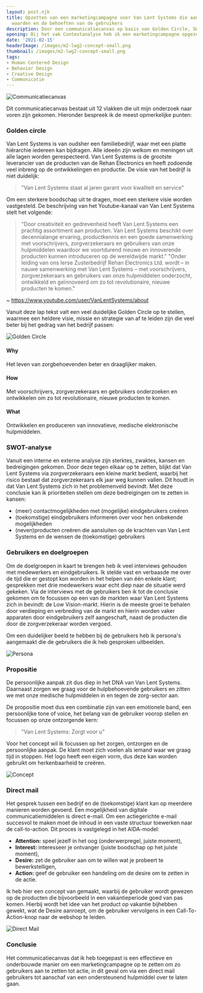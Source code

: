 ```yaml
---
layout: post.njk
title: Opzetten van een marketingcampagne voor Van Lent Systems die aansluit op haar
  waarden en de behoeften van de gebruikers
description: Door een communicatiecanvas op basis van Golden Circle, SWOT-analyse en persona's op te stellen, heb ik een marketingstrategie ontwikkeld met een sterke focus op gebruikersbehoeften, een heldere propositie en een consistente branding.
opening: Bij het vak Contextanalyse heb ik een marketingcampagne opgezet via een Communicatiecanvas. Het communicatiecanvas ziet er als volgt uit.
date: '2021-02-15'
headerImage: /images/m2-lwg2-concept-small.png
thumbnail: /images/m2-lwg2-concept-small.png
tags:
- Human Centered Design
- Behavior Design
- Creative Design
- Communicatie
---
```


![Communicatiecanvas](/images/lwg2-communicatiecanvas.png)

Dit communicatiecanvas bestaat uit 12 vlakken die uit mijn onderzoek naar voren zijn gekomen. Hieronder bespreek ik de meest opmerkelijke punten:

### Golden circle

Van Lent Systems is van oudsher een familiebedrijf, waar met een platte hiërarchie iedereen kan bijdragen. Alle ideeën zijn welkom en meningen uit alle lagen worden gerespecteerd. Van Lent Systems is de grootste leverancier van de producten van de Rehan Electronics en heeft zodoende veel inbreng op de ontwikkelingen en productie. De visie van het bedrijf is niet duidelijk:

> "Van Lent Systems staat al jaren garant voor kwaliteit en service"

Om een sterkere boodschap uit te dragen, moet een sterkere visie worden vastgesteld. De beschrijving van het Youtube-kanaal van Van Lent Systems stelt het volgende:

> "Door creativiteit en gedrevenheid heeft Van Lent Systems een prachtig assortiment aan producten. Van Lent Systems beschikt over decennialange ervaring, productkennis en een goede samenwerking met voorschrijvers, zorgverzekeraars en gebruikers van onze hulpmiddelen waardoor we voortdurend nieuwe en innoverende producten kunnen introduceren op de wereldwijde markt."
> "Onder leiding van ons Ierse Zusterbedrijf Rehan Electronics Ltd. wordt – in nauwe samenwerking met Van Lent Systems – met voorschrijvers, zorgverzekeraars en gebruikers van onze hulpmiddelen onderzocht, ontwikkeld en geïnnoveerd om zo tot revolutionaire, nieuwe producten te komen."

~ https://www.youtube.com/user/VanLentSystems/about

Vanuit deze lap tekst valt een veel duidelijke Golden Circle op te stellen, waarmee een heldere visie, missie en strategie van af te leiden zijn die veel beter bij het gedrag van het bedrijf passen:

![Golden Circle](/images/lwg2-goldencircle.png)

#### Why
Het leven van zorgbehoevenden beter en draaglijker maken.

#### How
Met voorschrijvers, zorgverzekeraars en gebruikers onderzoeken en ontwikkelen om zo tot revolutionaire, nieuwe producten te komen.

#### What
Ontwikkelen en produceren van innovatieve, medische elektronische hulpmiddelen.

### SWOT-analyse

Vanuit een interne en externe analyse zijn sterktes, zwaktes, kansen en bedreigingen gekomen. Door deze tegen elkaar op te zetten, blijkt dat Van Lent Systems via zorgverzekeraars een kleine markt bedient, waarbij het risico bestaat dat zorgverzekeraars elk jaar weg kunnen vallen. Dit houdt in dat Van Lent Systems zich in het problemenveld bevindt. Met deze conclusie kan ik prioriteiten stellen om deze bedreigingen om te zetten in kansen:

- (meer) contactmogelijkheden met (mogelijke) eindgebruikers cre&euml;ren
- (toekomstige) eindgebruikers informeren over voor hen onbekende mogelijkheden
- (neven)producten cre&euml;ren die aansluiten op de krachten van Van Lent Systems en de wensen  de (toekomstige) gebruikers

### Gebruikers en doelgroepen

Om de doelgroepen in kaart te brengen heb ik veel interviews gehouden met medewerkers en eindgebruikers. Ik stelde vast en verbaasde me over de tijd die er gestopt kon worden in het helpen van één enkele klant; gesprekken met drie medewerkers waar echt diep naar de situatie werd gekeken. Via de interviews met de gebruikers ben ik tot de conclusie gekomen om te focussen op een van de markten waar Van Lent Systems zich in bevindt: de Low Vision-markt. Hierin is de meeste groei te behalen door verdieping en verbreding van de markt en hierin worden vaker apparaten door eindgebruikers zelf aangeschaft, naast de producten die door de zorgverzekeraar worden vergoed.

Om een duidelijker beeld te hebben bij de gebruikers heb ik persona's aangemaakt die de gebruikers die ik heb gesproken uitbeelden.

![Persona](/images/lwg2-persona.png)

### Propositie

De persoonlijke aanpak zit dus diep in het DNA van Van Lent Systems. Daarnaast zorgen we graag voor de hulpbehoevende gebruikers en zitten we met onze medische hulpmiddelen in en tegen de zorg-sector aan.

De propositie moet dus een combinatie zijn van een emotionele band, een persoonlijke tone of voice, het belang van de gebruiker voorop stellen en focussen op onze ontzorgende kern:

> "Van Lent Systems: Zorgt voor u"

Voor het concept wil ik focussen op het zorgen, ontzorgen en de persoonlijke aanpak. De klant moet zich voelen als iemand waar we graag tijd in stoppen. Het logo heeft een eigen vorm, dus deze kan worden gebruikt om herkenbaarheid te creëren.

![Concept](/images/lwg2-concept.png)

### Direct mail

Het gesprek tussen een bedrijf en de (toekomstige) klant kan op meerdere manieren worden gevoerd. Een mogelijkheid van digitale communicatiemiddelen is direct e-mail. Om een actiegerichte e-mail succesvol te maken moet de inhoud in een vaste structuur toewerken naar de call-to-action. Dit proces is vastgelegd in het AIDA-model:
- **Attention:** speel jezelf in het oog (onderwerpregel, juiste moment),
- **Interest:** interesseer je ontvanger (juiste boodschap op het juiste moment),
- **Desire:** zet de gebruiker aan om te willen wat je probeert te bewerkstelligen,
- **Action:** geef de gebruiker een handeling om de desire om te zetten in de actie.

Ik heb hier een concept van gemaakt, waarbij de gebruiker wordt gewezen op de producten die bijvoorbeeld in een vakantieperiode goed van pas komen. Hierbij wordt het idee van het product op vakantie bijhebben gewekt, wat de Desire aanroept, om de gebruiker vervolgens in een Call-To-Action-knop naar de webshop te leiden.

![Direct Mail](/images/lwg2-directmail.png)

### Conclusie

Het communicatiecanvas dat ik heb toegepast is een effectieve en onderbouwde manier om een marketingcampagne op te zetten om zo gebruikers aan te zetten tot actie, in dit geval om via een direct mail gebruikers tot aanschaf van een ondersteunend hulpmiddel over te laten gaan.

